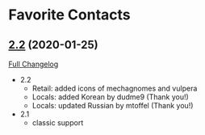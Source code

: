 # Favorite Contacts

## [2.2](https://github.com/exochron/Favorite-Contacts/tree/2.2) (2020-01-25)
[Full Changelog](https://github.com/exochron/Favorite-Contacts/compare/2.1...2.2)

- 2.2  
    - Retail: added icons of mechagnomes and vulpera  
    - Locals: added Korean by dudme9 (Thank you!)  
    - Locals: updated Russian by mtoffel (Thank you!)  
- 2.1  
    - classic support  
